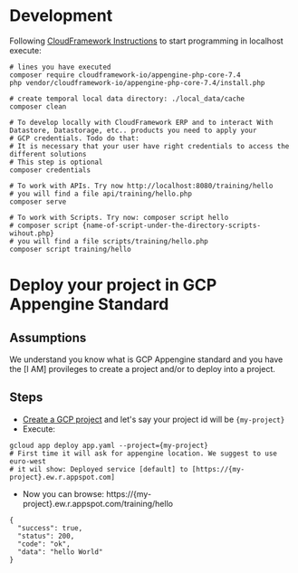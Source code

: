 # Development
Following [CloudFramework Instructions](https://www.notion.so/cloudframework/appengine-php-core20-74c573448dc94ebba7e51fc86b8ad9cb) to start programming in localhost execute:
```shell
# lines you have executed
composer require cloudframework-io/appengine-php-core-7.4
php vendor/cloudframework-io/appengine-php-core-7.4/install.php

# create temporal local data directory: ./local_data/cache
composer clean

# To develop locally with CloudFramework ERP and to interact With Datastore, Datastorage, etc.. products you need to apply your 
# GCP credentials. Todo do that:
# It is necessary that your user have right credentials to access the different solutions
# This step is optional
composer credentials

# To work with APIs. Try now http://localhost:8080/training/hello
# you will find a file api/training/hello.php
composer serve

# To work with Scripts. Try now: composer script hello
# composer script {name-of-script-under-the-directory-scripts-wihout.php}
# you will find a file scripts/training/hello.php 
composer script training/hello
```

# Deploy your project in GCP Appengine Standard
## Assumptions
We understand you know what is GCP Appengine standard and you have the [I AM] provileges
to create a project and/or to deploy into a project.

## Steps
* [Create a GCP project](https://console.cloud.google.com/projectcreate) and let's say your project id will be `{my-project}`
* Execute:
```
gcloud app deploy app.yaml --project={my-project}
# First time it will ask for appengine location. We suggest to use euro-west
# it wil show: Deployed service [default] to [https://{my-project}.ew.r.appspot.com]
```
* Now you can browse: https://{my-project}.ew.r.appspot.com/training/hello
```
{
  "success": true,
  "status": 200,
  "code": "ok",
  "data": "hello World"
}
```